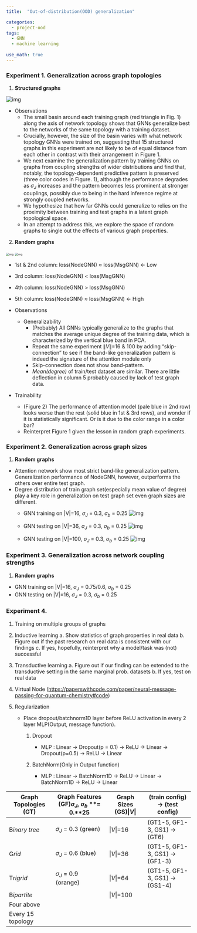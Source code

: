 ```yaml
---
title:  "Out-of-distribution(OOD) generalization"

categories:
  - project-ood
tags:
  - GNN
  - machine learning
 
use_math: true
---
```


### Experiment 1. Generalization across graph topologies

1. **Structured graphs**

![img](https://paper-attachments.dropbox.com/s_9CDAC1F5BF293DE3A98D349DDB337452C1DCE34D63AD0A4072478C05CD9DF560_1611725134009_image.png)

- Observations
  - The small basin around each training graph (red triangle in Fig. 1) along the axis of network topology shows that GNNs generalize best to the networks of the same topology with a training dataset.
  - Crucially, however, the size of the basin varies with what network topology GNNs were trained on, suggesting that 15 structured graphs in this experiment are not likely to be of equal distance from each other in contrast with their arrangement in Figure 1. 
  - We next examine the generalization pattern by training GNNs on graphs from coupling strengths of wider distributions and find that, notably, the topology-dependent predictive pattern is preserved (three color codes in Figure. 1), although the performance degrades as $\sigma_{J}$ increases and the pattern becomes less prominent at stronger couplings, possibly due to being in the hard inference regime at strongly coupled networks.
  - We hypothesize that how far GNNs could generalize to relies on the proximity between training and test graphs in a latent graph topological space.
  - In an attempt to address this, we explore the space of random graphs to single out the effects of various graph properties.
  
2. **Random graphs**

<img src="https://paper-attachments.dropbox.com/s_9CDAC1F5BF293DE3A98D349DDB337452C1DCE34D63AD0A4072478C05CD9DF560_1612713725091_file.png" alt="img" style="zoom:50%;" />

<img src="https://paper-attachments.dropbox.com/s_110D05CA50351F4DBCA160181BD053E1B0EA1176B24AA3F2756A511D9A70D9D6_1614148440482_file.png" alt="img" style="zoom:50%;" />

- 1st & 2nd column: loss(NodeGNN) $\approx$ loss(MsgGNN) ← Low
- 3rd column: loss(NodeGNN) < loss(MsgGNN)
- 4th column: loss(NodeGNN) > loss(MsgGNN)
- 5th column: loss(NodeGNN) $\approx$ loss(MsgGNN) ← High

- Observations
  - Generalizability
    - (Probably) All GNNs typically generalize to the graphs that matches the average unique degree of the training data, which is characterized by the vertical blue band in PCA.
    - Repeat the same experiment $\|V\|$=16 & 100 by adding “skip-connection” to see if the band-like generalization pattern is indeed the signature of the attention module only
    - Skip-connection does not show band-pattern. 
    - *Mean(degree)* of train/test dataset are similar. There are little deflection in column 5 probably caused by lack of test graph data.

- Trainability
  - (Figure 2) The performance of attention model (pale blue in 2nd row) looks worse than the rest (solid blue in 1st & 3rd rows), and wonder if it is statistically significant. Or is it due to the color range in a color bar?
  - Reinterpret Figure 1 given the lesson in random graph experiments.

### Experiment 2. Generalization across graph sizes

1. **Random graphs**
- Attention network show most strict band-like generalization pattern. Generalization performance of NodeGNN, however, outperforms the others over entire test graph.
- Degree distribution of train graph set(especially mean value of degree) play a key role in generalization on test graph set even graph sizes are different.
  - GNN training on |V|=16, $\sigma_{J}$ = 0.3, $\sigma_{b}$ = 0.25
![img](https://paper-attachments.dropbox.com/s_110D05CA50351F4DBCA160181BD053E1B0EA1176B24AA3F2756A511D9A70D9D6_1617005109412_Unknown.png)

  - GNN testing on |V|=36, $\sigma_{J}$ = 0.3, $\sigma_{b}$ = 0.25
![img](https://paper-attachments.dropbox.com/s_110D05CA50351F4DBCA160181BD053E1B0EA1176B24AA3F2756A511D9A70D9D6_1617005387118_Unknown.png)

  - GNN testing on |V|=100, $\sigma_{J}$ = 0.3, $\sigma_{b}$ = 0.25
![img](https://paper-attachments.dropbox.com/s_110D05CA50351F4DBCA160181BD053E1B0EA1176B24AA3F2756A511D9A70D9D6_1617005984667_Unknown.png)



### Experiment 3. Generalization across network coupling strengths

1. **Random graphs**
- GNN training on |V|=16, $\sigma_{J}$ = 0.75/0.6, $\sigma_{b}$ = 0.25
- GNN testing on |V|=16, $\sigma_{J}$ = 0.3, $\sigma_{b}$ = 0.25


### Experiment 4. 
1. Training on multiple groups of graphs
2. Inductive learning
   a. Show statistics of graph properties in real data
   b. Figure out if the past research on real data is consistent with our findings
   c. If yes, hopefully, reinterpret why a model/task was (not) successful

3. Transductive learning
   a. Figure out if our finding can be extended to the transductive setting in the same marginal prob. datasets
   b. If yes, test on real data

4. Virtual Node (https://paperswithcode.com/paper/neural-message-passing-for-quantum-chemistry#code)

5. Regularization
   - Place dropout/batchnorm1D layer before ReLU activation in every 2 layer MLP(Output, message function). 
     1. Dropout
        - MLP : Linear → Dropout(p = 0.1) → ReLU → Linear → Dropout(p=0.5) → ReLU → Linear

     2. BatchNorm(Only in Output function)
        - MLP : Linear → BatchNorm1D → ReLU → Linear → BatchNorm1D → ReLU → Linear

| **Graph Topologies** **(GT)** | **Graph Features** **(GF)**$\sigma_{J}$**,** $\sigma_{b}$ **= 0.****25** | **Graph Sizes** **(GS)**$\|V\|$ | **(train config) →** **(test** **config)** |
| ----------------------------- | ------------------------------------------------------------ | --------------------------------- | ------------------------------------------ |
| B*inary* *tree*               | $\sigma_{J}$ = 0.3 (green)                                 | $\|V\|$=16                      | (GT1-5, GF1-3, GS1) → (GT6)                |
| G*rid*                        | $\sigma_{J}$ = 0.6 (blue)                                  | $\|V\|$=36                      | (GT1-5, GF1-3, GS1) → (GF1-3)              |
| T*rigrid*                     | $\sigma_{J}$ = 0.9 (orange)                                | $\|V\|$=64                      | (GT1-5, GF1-3, GS1) → (GS1-4)              |
| B*ipartite*                   |                                                              | $\|V\|$=100                     |                                            |
| Four above                    |                                                              |                                   |                                            |
| Every 15 topology             |                                                              |                                   |                                            |

